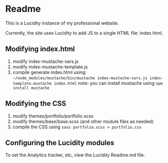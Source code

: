 Readme
======

This is a Lucidity instance of my professional website.

Currently, the site uses Lucidity to add JS to a single HTML file: index.html.

Modifying index.html
--------------------

1. modify index-mustache-vars.js
2. modify index-mustache-template.js
3. compile generate index.html using:
   `~/node_modules/mustache/bin/mustache index-mustache-vars.js index-template.mustache index.html`
   note: you can install mustache using `npm install mustache`

Modifying the CSS
-----------------

1. modify themes/portfolio/portfolio.scss
2. modify themes/base/base.scss (and other module files as needed)
3. compile the CSS using `sass portfolio.scss > portfolio.css`

Configuring the Lucidity modules
--------------------------------

To set the Analytics tracker, etc, view the Lucidity Readme.md file.

